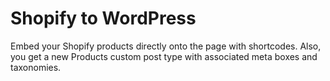 # Shopify to WordPress
Embed your Shopify products directly onto the page with shortcodes. Also, you get a new Products custom post type with associated meta boxes and taxonomies.